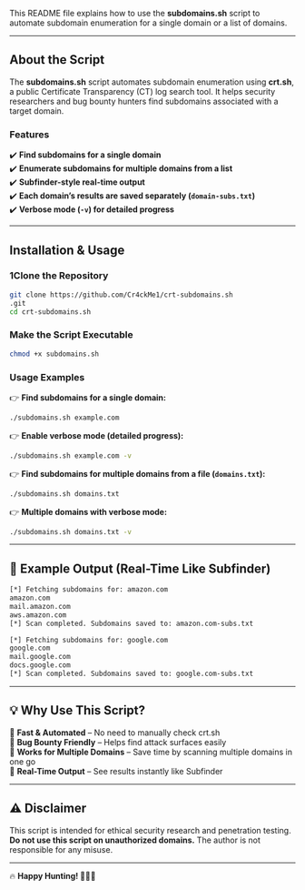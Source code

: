 This README file explains how to use the **subdomains.sh** script to automate subdomain enumeration for a single domain or a list of domains.  

---

## **About the Script**  
The **subdomains.sh** script automates subdomain enumeration using **crt.sh**, a public Certificate Transparency (CT) log search tool. It helps security researchers and bug bounty hunters find subdomains associated with a target domain.  

### **Features**  
✔️ **Find subdomains for a single domain**  
✔️ **Enumerate subdomains for multiple domains from a list**  
✔️ **Subfinder-style real-time output**  
✔️ **Each domain’s results are saved separately (`domain-subs.txt`)**  
✔️ **Verbose mode (`-v`) for detailed progress**  

---

## **Installation & Usage**  

### **1Clone the Repository**  
```bash
git clone https://github.com/Cr4ckMe1/crt-subdomains.sh
.git
cd crt-subdomains.sh
```

### **Make the Script Executable**  
```bash
chmod +x subdomains.sh
```

### **Usage Examples**  

👉 **Find subdomains for a single domain:**  
```bash
./subdomains.sh example.com
```

👉 **Enable verbose mode (detailed progress):**  
```bash
./subdomains.sh example.com -v
```

👉 **Find subdomains for multiple domains from a file (`domains.txt`):**  
```bash
./subdomains.sh domains.txt
```

👉 **Multiple domains with verbose mode:**  
```bash
./subdomains.sh domains.txt -v
```

---

## **📁 Example Output (Real-Time Like Subfinder)**
```bash
[*] Fetching subdomains for: amazon.com
amazon.com
mail.amazon.com
aws.amazon.com
[*] Scan completed. Subdomains saved to: amazon.com-subs.txt

[*] Fetching subdomains for: google.com
google.com
mail.google.com
docs.google.com
[*] Scan completed. Subdomains saved to: google.com-subs.txt
```

---

## **💡 Why Use This Script?**  

🔹 **Fast & Automated** – No need to manually check crt.sh  
🔹 **Bug Bounty Friendly** – Helps find attack surfaces easily  
🔹 **Works for Multiple Domains** – Save time by scanning multiple domains in one go  
🔹 **Real-Time Output** – See results instantly like Subfinder  

---

## **⚠️ Disclaimer**  
This script is intended for ethical security research and penetration testing. **Do not use this script on unauthorized domains.** The author is not responsible for any misuse.  

---

🔥 **Happy Hunting! 🕵️‍♂️🚀**
